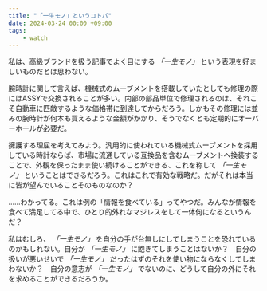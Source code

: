 ```yaml
---
title: "「一生モノ」というコトバ"
date: 2024-03-24 00:00 +09:00
tags:
    - watch
---
```


私は、高級ブランドを扱う記事でよく目にする _「一生モノ」_ という表現を好ましいものだとは思わない。

腕時計に関して言えば、機械式のムーブメントを搭載していたとしても修理の際にはASSYで交換されることが多い。内部の部品単位で修理されるのは、それこそ自動車に匹敵するような価格帯に到達してからだろう。しかもその修理には並みの腕時計が何本も買えるような金額がかかり、そうでなくとも定期的にオーバーホールが必要だ。

擁護する理屈を考えてみよう。汎用的に使われている機械式ムーブメントを採用している時計ならば、市場に流通している互換品を含むムーブメントへ換装することで、外観を保ったまま使い続けることができる、これを称して _「一生モノ」_ ということはできるだろう。これはこれで有効な戦略だ。だがそれは本当に皆が望んでいることそのものなのか？

……わかってる。これは例の「情報を食べている」ってやつだ。みんなが情報を食べて満足してる中で、ひとり的外れなマジレスをして一体何になるというんだ？

私はむしろ、 _「一生モノ」_ を自分の手が台無しにしてしまうことを恐れているのかもしれない。自分が _「一生モノ」_ に飽きてしまうことはないか？　自分の扱いが悪いせいで _「一生モノ」_ だったはずのそれを使い物にならなくしてしまわないか？　自分の意志が _「一生モノ」_ でないのに、どうして自分の外にそれを求めることができるだろうか。
